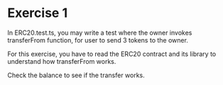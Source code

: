 # Exercise 1

In ERC20.test.ts, you may write a test where the owner invokes transferFrom function, for user to send 3 tokens to the owner.

For this exercise, you have to read the ERC20 contract and its library to understand how transferFrom works.

Check the balance to see if the transfer works.
